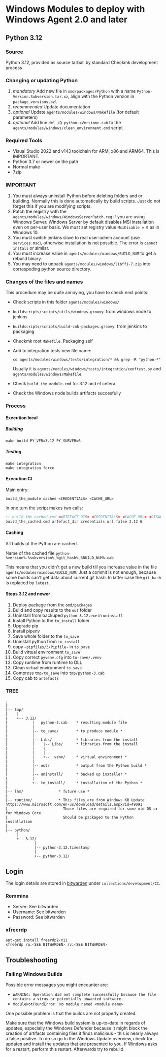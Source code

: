 # Windows Modules to deploy with Windows Agent 2.0 and later

## Python 3.12

### Source

Python 3.12, provided as source tarball by standard Checkmk development process

### Changing or updating Python

1. _mandatory_ Add new file in `omd/packages/Python` with a name `Python-Version.Subversion.tar.xz`, align with the Python version in `package_versions.bzl`
2. _recommended_ Update documentation
3. _optional_ Update `agents/modules/windows/Makefile` (for default parameters)
4. _optional_ Add line `del /Q python-<Version>.cab` to the `agents/modules/windows/clean_environment.cmd` script

### Required Tools

- Visual Studio 2022 and v143 toolchain for ARM, x86 and ARM64. This is IMPORTANT.
- Python 3.7 or newer on the path
- Normal make
- 7zip

### IMPORTANT

1. You must always uninstall Python before deleting folders and or building.
   Normally this is done automatically by build scripts. Just do not forget this
   if you are modifying scripts.
2. Patch the registry with the `agents/modules/windows/WindowsServerPatch.reg` if you are using Windows Server.
   Windows Server by default disables MSI installation even on per-user basis.
   We must set registry value `MsiDisable = 0` as in Windows 10.
3. You must switch jenkins slave to real user-admin account (use `services.msc`), otherwise
   installation is not possible. The error is `cannot install` or similar.
4. You must increase value in `agents/modules/windows/BUILD_NUM` to get a rebuild binary.
5. You may need to unpack `agents/modules/windows/libffi-7.zip` into correspoding python source directory.

### Changes of the files and names

This procedure may be quite annoying, you have to check next points:

- Check scripts in this folder `agents/modules/windows/`
- `buildscripts/scripts/utils/windows.groovy`: from windows node to jenkins
- `buildscripts/scripts/build-cmk-packages.groovy`: from jenkins to packaging
- Checkmk root `Makefile`. Packaging self
- Add to integration tests new file name:

  `cd agents/modules/windows/tests/integration/* && grep -R "python-*"`

  Usually it is `agents/modules/windows/tests/integration/conftest.py` and `agents/modules/windows/Makefile`.

- Check `build_the_module.cmd` for 3.12 and et cetera
- Check the Windows node builds artifacts succesfully

### Process

#### Execution local

##### Building

```
make build PY_VER=3.12 PY_SUBVER=6
```

##### Testing

```
make integration
make integration-force
```

#### Execution CI

Main entry:

```
build_the_module cached <CREDENTIALS> <CACHE_URL>
```

In one turn the script makes two calls:

```bat
:: build_the_cached.cmd <ARTEFACT_DIR> <CREDENTIALS> <CACHE_URL> <DISABLE_CACHE> <PYTHON_VERSION> <PYTHON_SUBVERSION>
build_the_cached.cmd artefact_dir credentials url false 3.12 6
```

#### Caching

All builds of the Python are cached.

Name of the cached file `python-%version%.%subversion%_%git_hash%_%BUILD_NUM%.cab`

This means that you didn't get a new build till you increase value in the file `agents/modules/windows/BUILD_NUM`.
Just a commit is not enough, because some builds can't get data about current git hash.
In latter case the `git_hash` is replaced by `latest`.

#### Steps 3.12 and newer

1. Deploy package from the `omd/packages`
2. Build and copy results to the `out` folder
3. Uninstall from backuped `python-3.12.exe` in `uninstall`
4. Install Python to the `to_install` folder
5. Upgrade pip
6. Install pipenv
7. Save whole folder to the `to_save`
8. Uninstall python from `to_install`
9. copy `~pipfiles/3/Pipfile~` in `to_save`
10. Build virtual environment `to_save`
11. Copy correct `pyvenv.cfg` into `to-save/.venv`
12. Copy runtime from runtime to DLL
13. Clean virtual environment `to_save`
14. Compress `tmp/to_save` into `tmp/python-3.cab`
15. Copy cab to `artefacts`

### TREE

```
.
|
|-- tmp/
|    |
|    +-- 3.12/
|           |   python-3.cab    * resulting module file
|           |
|           |-- to_save/		* to produce module *
|           |
|           |-- Libs/           * libraries from the install
|           |    |-- Libs/      * libraries from the install
|           |    |
|           |    |
|           |    +-- .venv/	    * virtual environment *
|           |
|           |-- out/		    * output from the Python build *
|           |
|           |-- uninstall/	    * backed up installer *
|           |
|           +-- to_install/	    * installation of the Python *
|
|-- lhm/                * future use *
|
|-- runtime/            * This files are from Windows KB Update https://www.microsoft.com/en-us/download/details.aspx?id=49091
|                         Those files are required for some old OS or for Windows Core.
|                         Should be packaged to the Python installation
|
|-- python/
     |
     +-- 3.12/
             |
             |-- python-3.12.timestamp
             |
             +-- python-3.12/
```

## Login

The login details are stored in [bitwarden](passwords.lan.checkmk.net) under `collections/development/CI`.

### Remmina

- Server: See bitwarden
- Username: See bitwarden
- Password: See bitwarden

### xfreerdp

```bash
apt-get install freerdp2-x11
xfreerdp /u:<SEE BITWARDEN> /v:<SEE BITWARDEN>
```

## Troubleshooting

### Failing Windows Builds

Possible error messages you might encounter are:

- `WARNING: Operation did not complete successfully because the file contains a virus or potentially unwanted software.`
- `ModuleNotFoundError: No module named <module name>`

One possible problem is that the builds are not properly created.

Make sure that the Windows build system is up-to-date in regards of updates, especially the Windows Defender because it
might block the creation of artifacts containing files it finds malicious - this is nearly always a false positive.
To do so go to the Windows Update overview, check for updates and install the updates that are presented to you.
If Windows asks for a restart, perform this restart. Afterwards try to rebuild.
